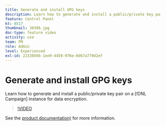 ```yaml
---
title: Generate and install GPG keys
description: Learn how to generate and install a public/private key pair on a Campaign instance for data encryption.
feature: Control Panel
kt: 8517
thumbnail: 36386.jpg
doc-type: feature video
activity: use
team: PM
role: Admin
level: Experienced
exl-id: 22338566-1ee9-4459-976e-0d67a779d2ef
---
```

# Generate and install GPG keys

Learn how to generate and install a public/private key pair on a [!DNL Campaign] instance for data encryption.

>[!VIDEO](https://video.tv.adobe.com/v/36386?quality=12)

See the [product documentation)](https://experienceleague.adobe.com/docs/control-panel/using/instances-settings/gpg-keys-management.html) for more information.
